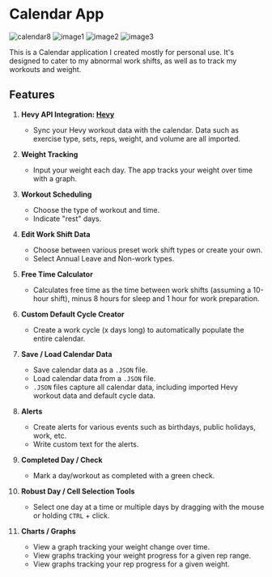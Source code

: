 # Calendar App

![calendar8](https://github.com/user-attachments/assets/e585a899-2724-4f34-ae36-a734d0d4890c)
![image1](https://github.com/user-attachments/assets/d45d99c2-d153-4629-9e69-c3f694080da4)
![image2](https://github.com/user-attachments/assets/625962ee-c3a8-45fd-b7fc-e8132e273384)
![image3](https://github.com/user-attachments/assets/01e582e4-0fab-4b2e-8ced-eb65740268e7)

This is a Calendar application I created mostly for personal use. It's designed to cater to my abnormal work shifts, as well as to track my workouts and weight.

## Features

1. **Hevy API Integration: [Hevy](https://www.hevyapp.com/)**
   - Sync your Hevy workout data with the calendar. Data such as exercise type, sets, reps, weight, and volume are all imported.

2. **Weight Tracking**
   - Input your weight each day. The app tracks your weight over time with a graph.

3. **Workout Scheduling**
   - Choose the type of workout and time.
   - Indicate "rest" days.

4. **Edit Work Shift Data**
   - Choose between various preset work shift types or create your own.
   - Select Annual Leave and Non-work types.

5. **Free Time Calculator**
   - Calculates free time as the time between work shifts (assuming a 10-hour shift), minus 8 hours for sleep and 1 hour for work preparation.

6. **Custom Default Cycle Creator**
   - Create a work cycle (x days long) to automatically populate the entire calendar.

7. **Save / Load Calendar Data**
   - Save calendar data as a `.JSON` file.
   - Load calendar data from a `.JSON` file.
   - `.JSON` files capture all calendar data, including imported Hevy workout data and default cycle data.

8. **Alerts**
   - Create alerts for various events such as birthdays, public holidays, work, etc.
   - Write custom text for the alerts.

9. **Completed Day / Check**
   - Mark a day/workout as completed with a green check.

10. **Robust Day / Cell Selection Tools**
    - Select one day at a time or multiple days by dragging with the mouse or holding `CTRL` + click.

11. **Charts / Graphs**
    - View a graph tracking your weight change over time.
    - View graphs tracking your weight progress for a given rep range.
    - View graphs tracking your rep progress for a given weight.
